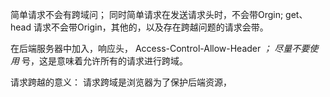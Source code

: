 简单请求不会有跨域问； 同时简单请求在发送请求头时，不会带Orgin;
get、head 请求不会带Origin，其他的，以及存在跨越问题的请求会带。

在后端服务器中加入，响应头， Access-Control-Allow-Header  *；
尽量不要使用* 号，这是意味着允许所有的请求进行跨域。

请求跨越的意义： 请求跨域是浏览器为了保护后端资源，